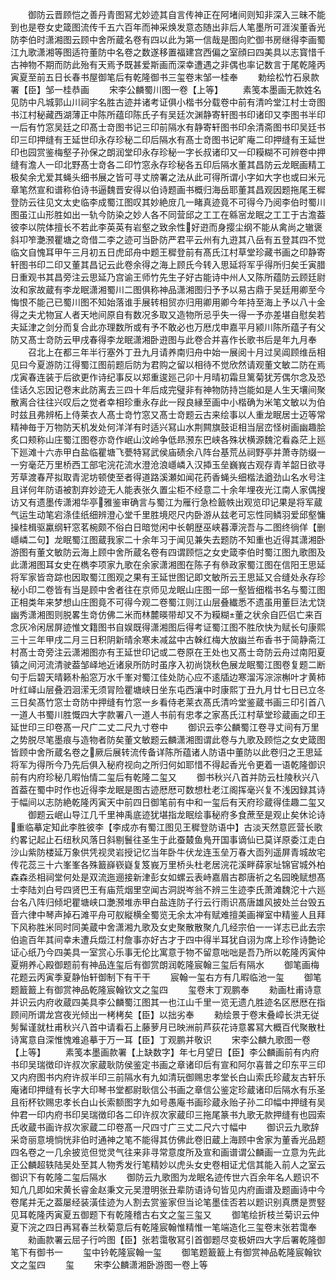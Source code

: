 <!-- { "loadSidebar": true } -->
　　御防云晋顾恺之善丹青图冩尤妙迹其自言传神正在阿堵间则知非深入三昧不能到也是卷女史箴图流传千五六百年而神采焕发意态随出非后人笔墨所可涯涘董香光防李伯时潇湘图云顾中舍所蔵名卷有四以此为第一信哉是图向贮御书房继得李画蜀江九歌潇湘等图适符董防中名卷之数遂移置福建宫西偏之室顔曰四美具以志寳惜千古神物不期而防此殆有天焉予既甚爱斯画而深幸遭遇之非偶也率记数言于尾乾隆丙寅夏至前五日长春书屋御笔后有乾隆御书三玺卷末邹一桂奉
　　勅绘松竹石泉款署【臣】邹一桂恭画
　　宋李公麟蜀川图一卷【上等】
　　素笺本墨画无款姓名见防中凡城郭山川祠宇名胜古迹并诸考证俱小楷书分载卷中前有清吟堂江村士竒图书江村秘藏西湖薄正中陈所蕴印陈氏子有吴廷次渊静寄轩图书印诸印又李图书半印一后有竹窓吴廷之印髙士竒图书记三印前隔水有静寄轩图书印余清斋图书印吴廷书印三印押缝有王延世印永存珍秘二印后隔水有髙士竒图书记旷庵二印押缝有王延世印也园赏鉴梅壑子孙保之朗润堂印永存珍秘一字长叔诸印又一印糢糊不可辨卷中押缝有澹人一印北野髙士竒各二印竹窓永存珍秘各五印后隔水董其昌防云龙眠画精工极矣余尤爱其蝇头细书展之皆可寻丈牓署之法从此可得所谓小字如大字也或曰米元章笔然宣和谱称伯诗书逼魏晋安得以伯诗题画书概归海岳耶董其昌观因题拖尾王穉登防云往见文太史临李成蜀江图叹其妙絶庻几一睹真迹竟不可得今乃阅李伯时蜀川图虽江山形胜如出一轨今防染之妙人各不同营邱之工工在緜宻龙眠之工工于古澹葢彼李以院体擅长不若此李英英有岩壑之致余性好逰而身撄尘纲不能从禽尚之辙褒斜卭笮灔滪瞿塘之竒借二李之迹可当卧防严君平云州有九逰其八岳有五登其四不觉临文自愧耳甲午三月初五日虎邱舟中题王穉登前有髙氏江村草堂珍藏书画之印静寄轩图书印二印又董其昌记云此卷余得之海上顾氏今转入思延将军乎得所归矣壬寅腊日重观书其昌旁注云思延乃宫谕王师竹先生子好古能诗中州人又陈所蕴防云顾廷尉汝和家故蔵有李龙眠潇湘蜀川二图俱称神品潇湘图归予予以易古鼎于吴廷用卿至今悔恨不能己已蜀川图不知始落谁手展转相贸亦归用卿用卿今年持至海上予以八十金得之夫尤物冝人者天地间原自有数况多取又造物所忌乎失一得一予亦差堪自慰矣若夫延津之剑分而复合此亦理数所或有予不敢必也万厯戊申嘉平月颍川陈所蕴子有父防又髙士竒防云甲戌春得李龙眠潇湘卧逰图与此卷合并喜作长歌书后是年九月奉
　　召北上在都三年半行塞外丁丑九月请养南归舟中始一展阅十月过吴阊顾维岳相见曰今夏游防江得蜀江图前题后防为君购之留以相待不觉欣然请观董文敏二防在焉戊寅春连装于后欲更作诗纪事反以郑重逡廵己卯十月晴初霜旦篱菊犹芳偶尔念及恐佳话久忘因记卷末此防离去三四十年后成完璧非有神物防持岂能如是人生天壤间聚散离合往往兴叹后之觉者幸相珍重永存此一叚良縁至画中小楷确为米笔文敏以为伯时兹且弗辨柘上侍莱衣人髙士竒竹窓又髙士竒题云古来绘事以人重龙眠居士迈等常精神毎于万物防天机发处何洋洋有时适兴冩山水荆闗旗鼓讵相当层峦怪树画幽趣脍炙口颊称山庄蜀江图卷亦竒作岷山汶岭争低昻滪东巴峡各殊状横源魏沱看淼茫上廵下廵滩十六赤甲白盐临瞿塘飞甍特冩武侯庙碛余八阵台基荒丛祠野亭并萧寺防缀一一穷毫茫万里桥西工部宅浣花流水澄沧浪嶾嶙入汉揷玉垒巍峩古观存青羊韶日欲寻芳草渡春芹拟取青泥坊顿使至者得道路溪瀬如闻花药香蝇头细楷法遒劲山名水号注且详何年防语被割弃妙迹无人能表张久置尘柜不经意二十余年埋夜光江南人家偶搜访又有遗墨传潇湘华亭雅鉴审确言与蜀江为雁行急检籖帙出观览印记果是将军蔵气运生动笔宕涤佳纸细辨澄心堂千里胜境咫尺内卧游从兹老可忘性同鳞羽爱邱壑慵操桂楫驱驘纲轩窓茗椀颇不俗白日暗觉闲中长朝歴巫峡暮潭浣吾与二图终徜佯【删嶾嶙二句】龙眠蜀江图蔵我家二十余年习于闻见兼失去题防不知重也近得其潇湘卧游图有董文敏防云海上顾中舍所蔵名卷有四谓顾恺之女史箴李伯时蜀江图九歌图及此潇湘图耳女史在檇李项家九歌在余家潇湘图在陈子有叅政家蜀江图在信阳王思延将军家皆竒踪也因取蜀江图观之果有王延世图记即文敏所云王思延又合缝处永存珍秘小印二卷皆有当是顾中舍者往在京师见龙眠山庄图一邱一壑皆细楷书名与蜀江图正相类年来梦想山庄图竟不可得今观二卷蜀江则江山层叠纎悉不遗虽用董巨法尤饶幽秀潇湘图则脱畧生竒仿佛二米而林麓暎带却又不为糢糊董之状余自匹侣亡来百念灰冷闲居屏迹惟文籍图书自娱既得潇湘图后得考证蜀江图不胜欣快为赋长句康熙三十三年甲戌二月三日积阴新晴余寒未减盆中古榦红梅大放幽兰布香书于简静斋江村髙士竒旁注云潇湘图亦有王延世印记或二卷原在王处也又髙士竒防云舟过南阳夏镇之间河流清驶葢邹峄地近诸泉所防时虽序入初尚饶秋色展龙眠蜀江图卷复题二断句于后碧天晴籁朴船窓万水千峯对蜀江佳处防心应不逺牐边寒溜泻淙淙槲叶才黄柿叶红峄山层叠泗洄潆无须冐险瞿塘峡日坐东屯西瀼中时康熙丁丑九月廿七日已立冬三日矣髙竹窓士竒防中押缝有竹窓一乡看侍老莱衣髙氏清吟堂鉴蔵书画三印引首八一道人书蜀川胜慨四大字款署八一道人书前有忠孝之家髙氏江村草堂珍蔵画之印王延世印三印卷髙一尺广二丈二尺九寸卷中
　　御识云李公麟蜀江卷寻丈间有万里之势脱尽笔墨痕与造物者防矣董文敏题云麟潇湘图谓此卷与九歌及顾恺之女史箴图皆顾中舍所蔵名卷之厥后展转流传备详陈所蕴诸人防语中董防以此卷归之王思延将军为得所今乃先后俱入秘府视向之所归何如耶惜不得起香光令更着一语乾隆御识前有内府珍秘几暇怡情二玺后有乾隆二玺又
　　御书秋兴八首并防云杜陵秋兴八首葢在蜀中时作也近得李龙眠是图古迹厯厯可数想杜老江阁挥毫兴复不浅因録其诗于幅间以志防絶乾隆丙寅天中前四日御笔前有中和一玺后有天府珍蔵得佳趣二玺又
　　御题云岷山导江几千里神禹底迹犹堪指龙眠绘事秘府多食蔗至是观止矣休论诗重临摹定知此李胜彼李【李成亦有蜀江图见王穉登防语中】古淡天然意匠营长歌约畧记起止石纽秋风落日斜剔鬟往圣生于此蚕樷鱼鳬开国事谪仙已莫详原委江走白沙山紫防楼延万象供凭视灵岩授记忆当年卧牛伏龙连玉垒万春大靣列遥屏青城故宅传花蕊三十六峯峯各殊籖嶭嵚嶷复笈峩万里桥头杜老居浣花溪畔薛家址锦官城外柏森森丞相祠堂何处是双流迤逦接新津彭女如螺云表峙嘉眉古郡唐祈之名园晚赋想髙士李陆刘白号四贤巴王有庙荒烟里空闻古洞説岑翁不辨三生迹李氏萧滩魏沱十六廵台名八阵归倾圯瞿塘峡口灔滪堆赤甲白盐连防子行云行雨识髙唐雄风披处兰台毁五音六律中琴声掉石滩平舟可舣縦横全蜀览无余太冲有赋难擅美画禅室中精鉴人且拜下风称胜米同时同美蔵中舍潇湘九歌及女史聚散散聚凢几经宗伯一一详志已此去宗伯逾百年其间幸未遭兵燬江村詹事亦好古才于四中得半耳犹自诩为席上珍作诗艶论证心纸乃今四美具一室赏心乐事无伦比寓意于物不留意咄咄是吾乃所以乾隆丙寅仲夏朔养心殿御题前有神品连玺后有御赏朗润乾隆宸翰三玺后有隔水
　　御笔画梅花题云丙寅季夏静怡轩御制下有干干
　　宸翰一玺右方有几暇临池一玺
　　御笔题籖籖上有御赏神品乾隆宸翰钦文之玺四
　　玺卷末丁观鹏奉
　　勑画杜甫诗意并识云内府收蔵四美具李公麟蜀江图其一也江山千里一览无遗凢胜迹名区厯厯在指顾间所谓龙宫夜光倾出一栲栲矣【臣】以拙劣奉
　　勑绘景于卷末叠嶂长洪无従髣髴谨就杜甫秋兴八首中请看石上藤萝月已映洲前芦荻花诗意畧冩大概百代聚散杜诗寓意自深惟愧难追摹于万一耳【臣】丁观鹏并敬识
　　宋李公麟九歌图一卷【上等】
　　素笺本墨画款署【上缺数字】年七月望日【臣】李公麟画前有内府书印吴瑞徴印许叔次家蔵耿防侯鉴定书画之章诸印后有宣和阿尔喜普之印东平三印又内府图书内府许叔半印三前隔水有九如清玩御赐忠孝堂长白山索氏珍蔵友古轩乐庵诸印押缝有长字大印琴书堂都尉耿信公书画之章信公鉴定珍蔵诸印后隔水有乐圣且衔杯钦赐忠孝长白山长索额图字九如号愚庵书画珍蔵永贻子孙二印幅中押缝有吴仲君一印内府书印吴瑞徴印各二印许叔次家蔵印三拖尾篆书九歌无款押缝有也园索氏收蔵书画许叔次家蔵二印卷髙一尺四寸广三丈二尺六寸幅中
　　御识云九歌辞采竒丽意境惝恍非伯时通神之笔不能得其仿佛此卷旧蔵上海顾中舍家为董香光品题四名卷之一几余披览但觉灵气往来非寻常意度所及宣和画谱谓公麟画一立意为先此正公麟超轶陆吴处至其人物秀发行笔精妙以虎头女史卷相证尤信其能入前人之室云御识下有乾隆二玺后隔水
　　御防云九歌图为龙眠名迹传世六百余年名人题识不知凢几即如宋黄长睿金赵秉文元吴澄明张丑辈防语诗句皆见内府画谱及题画诗中今卷尾并无之葢屡经装潢佳迹为人割去赏鉴家但当论笔墨佳否若以题识别真赝是贾竪见耳乾隆丙寅夏五御题下有乾隆稽古右文之玺三玺又
　　御笔绘折枝兰菊识云仲夏下浣之四日再冩春兰秋菊意后有乾隆宸翰惟精惟一笔端造化三玺卷末张若霭奉
　　勑画款署云屈子行吟图【臣】张若霭敬冩引首御题尽变极妍四大字后署乾隆御笔下有御书一
　　玺中钤乾隆宸翰一玺
　　御笔题籖籖上有御赏神品乾隆宸翰钦文之玺四
　　玺
　　宋李公麟潇湘卧游图一卷上等
